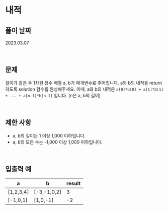 # 내적

## 풀이 날짜
2023.03.07

<br />

## 문제
길이가 같은 두 1차원 정수 배열 a, b가 매개변수로 주어집니다. a와 b의 내적을 return 하도록 solution 함수를 완성해주세요.
이때, a와 b의 내적은 ```a[0]*b[0] + a[1]*b[1] + ... + a[n-1]*b[n-1]``` 입니다. (n은 a, b의 길이)


<br />

## 제한 사항
- a, b의 길이는 1 이상 1,000 이하입니다.
- a, b의 모든 수는 -1,000 이상 1,000 이하입니다.


<br />

## 입출력 예
| a | b | result |
| --- | --- | --- |
| [1,2,3,4] | [-3,-1,0,2] | 3 |
| [-1,0,1] | [1,0,-1] | -2 |